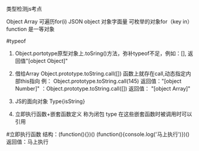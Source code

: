 类型检测js考点

<!-- New Arry()[] -->
Object 
Array 可遍历for(i)
JSON object 对象字面量  可枚举的对象for（key in）
function 是一等对象

  #typeof 
  1. Object.portotype原型对象上.toSring()方法，弥补typeof不足，例如：[],
  返回值"[object Object]"
  2. 借给Array 
  Object.prototype.toString.call([]) 函数上就存在call,动态指定内部this指向
  例： Object.prototype.toString.call(145) 返回值："[object Number]"
    ：Object.prototype.toString.call([])   返回值： "[object Array]"

  3. JS的面向对象
  Type{isString}
  4. 立即执行函数+嵌套函数定义  称为闭包
  type 在这些嵌套函数时被调用时可以引用

  
  #立即执行函数
  结构：(function(){})()
  (function(){console.log('马上执行')})()
  返回值：马上执行




